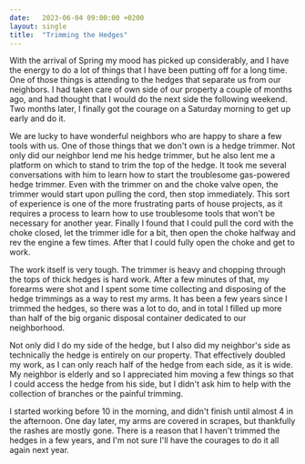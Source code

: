 ```yaml
---
date:   2023-06-04 09:00:00 +0200
layout: single
title:  "Trimming the Hedges"
---
```

With the arrival of Spring my mood has picked up considerably, and I have the energy to do a lot of things that I have been putting off for a long time. One of those things is attending to the hedges that separate us from our neighbors. I had taken care of own side of our property a couple of months ago, and had thought that I would do the next side the following weekend. Two months later, I finally got the courage on a Saturday morning to get up early and do it.

We are lucky to have wonderful neighbors who are happy to share a few tools with us. One of those things that we don't own is a hedge trimmer. Not only did our neighbor lend me his hedge trimmer, but he also lent me a platform on which to stand to trim the top of the hedge. It took me several conversations with him to learn how to start the troublesome gas-powered hedge trimmer. Even with the trimmer on and the choke valve open, the trimmer would start upon pulling the cord, then stop immediately. This sort of experience is one of the more frustrating parts of house projects, as it requires a process to learn how to use troublesome tools that won't be necessary for another year. Finally I found that I could pull the cord with the choke closed, let the trimmer idle for a bit, then open the choke halfway and rev the engine a few times. After that I could fully open the choke and get to work.

The work itself is very tough. The trimmer is heavy and chopping through the tops of thick hedges is hard work. After a few minutes of that, my forearms were shot and I spent some time collecting and disposing of the hedge trimmings as a way to rest my arms. It has been a few years since I trimmed the hedges, so there was a lot to do, and in total I filled up more than half of the big organic disposal container dedicated to our neighborhood.

Not only did I do my side of the hedge, but I also did my neighbor's side as technically the hedge is entirely on our property. That effectively doubled my work, as I can only reach half of the hedge from each side, as it is wide. My neighbor is elderly and so I appreciated him moving a few things so that I could access the hedge from his side, but I didn't ask him to help with the collection of branches or the painful trimming.

I started working before 10 in the morning, and didn't finish until almost 4 in the afternoon. One day later, my arms are covered in scrapes, but thankfully the rashes are mostly gone. There is a reason that I haven't trimmed the hedges in a few years, and I'm not sure I'll have the courages to do it all again next year.
